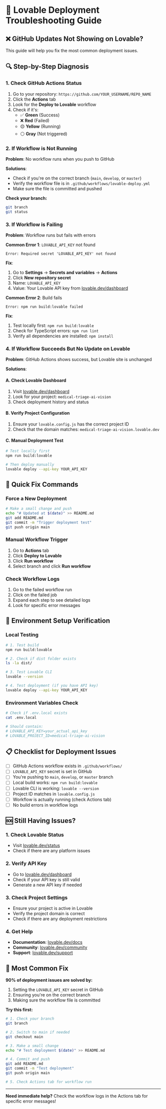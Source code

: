# 🚨 Lovable Deployment Troubleshooting Guide

## ❌ **GitHub Updates Not Showing on Lovable?**

This guide will help you fix the most common deployment issues.

## 🔍 **Step-by-Step Diagnosis**

### **1. Check GitHub Actions Status**

1. Go to your repository: `https://github.com/YOUR_USERNAME/REPO_NAME`
2. Click the **Actions** tab
3. Look for the **Deploy to Lovable** workflow
4. Check if it's:
   - ✅ **Green** (Success)
   - ❌ **Red** (Failed)
   - 🟡 **Yellow** (Running)
   - ⚪ **Gray** (Not triggered)

### **2. If Workflow is Not Running**

**Problem**: No workflow runs when you push to GitHub

**Solutions**:
- Check if you're on the correct branch (`main`, `develop`, or `master`)
- Verify the workflow file is in `.github/workflows/lovable-deploy.yml`
- Make sure the file is committed and pushed

**Check your branch:**
```bash
git branch
git status
```

### **3. If Workflow is Failing**

**Problem**: Workflow runs but fails with errors

**Common Error 1**: `LOVABLE_API_KEY` not found
```
Error: Required secret 'LOVABLE_API_KEY' not found
```

**Fix**:
1. Go to **Settings** → **Secrets and variables** → **Actions**
2. Click **New repository secret**
3. Name: `LOVABLE_API_KEY`
4. Value: Your Lovable API key from [lovable.dev/dashboard](https://lovable.dev/dashboard)

**Common Error 2**: Build fails
```
Error: npm run build:lovable failed
```

**Fix**:
1. Test locally first: `npm run build:lovable`
2. Check for TypeScript errors: `npm run lint`
3. Verify all dependencies are installed: `npm install`

### **4. If Workflow Succeeds But No Update on Lovable**

**Problem**: GitHub Actions shows success, but Lovable site is unchanged

**Solutions**:

#### **A. Check Lovable Dashboard**
1. Visit [lovable.dev/dashboard](https://lovable.dev/dashboard)
2. Look for your project: `medical-triage-ai-vision`
3. Check deployment history and status

#### **B. Verify Project Configuration**
1. Ensure your `lovable.config.js` has the correct project ID
2. Check that the domain matches: `medical-triage-ai-vision.lovable.dev`

#### **C. Manual Deployment Test**
```bash
# Test locally first
npm run build:lovable

# Then deploy manually
lovable deploy --api-key YOUR_API_KEY
```

## 🚀 **Quick Fix Commands**

### **Force a New Deployment**
```bash
# Make a small change and push
echo "# Updated at $(date)" >> README.md
git add README.md
git commit -m "Trigger deployment test"
git push origin main
```

### **Manual Workflow Trigger**
1. Go to **Actions** tab
2. Click **Deploy to Lovable**
3. Click **Run workflow**
4. Select branch and click **Run workflow**

### **Check Workflow Logs**
1. Go to the failed workflow run
2. Click on the failed job
3. Expand each step to see detailed logs
4. Look for specific error messages

## 🔧 **Environment Setup Verification**

### **Local Testing**
```bash
# 1. Test build
npm run build:lovable

# 2. Check if dist folder exists
ls -la dist/

# 3. Test Lovable CLI
lovable --version

# 4. Test deployment (if you have API key)
lovable deploy --api-key YOUR_API_KEY
```

### **Environment Variables Check**
```bash
# Check if .env.local exists
cat .env.local

# Should contain:
# LOVABLE_API_KEY=your_actual_api_key
# LOVABLE_PROJECT_ID=medical-triage-ai-vision
```

## 📋 **Checklist for Deployment Issues**

- [ ] GitHub Actions workflow exists in `.github/workflows/`
- [ ] `LOVABLE_API_KEY` secret is set in GitHub
- [ ] You're pushing to `main`, `develop`, or `master` branch
- [ ] Local build works: `npm run build:lovable`
- [ ] Lovable CLI is working: `lovable --version`
- [ ] Project ID matches in `lovable.config.js`
- [ ] Workflow is actually running (check Actions tab)
- [ ] No build errors in workflow logs

## 🆘 **Still Having Issues?**

### **1. Check Lovable Status**
- Visit [lovable.dev/status](https://lovable.dev/status)
- Check if there are any platform issues

### **2. Verify API Key**
- Go to [lovable.dev/dashboard](https://lovable.dev/dashboard)
- Check if your API key is still valid
- Generate a new API key if needed

### **3. Check Project Settings**
- Ensure your project is active in Lovable
- Verify the project domain is correct
- Check if there are any deployment restrictions

### **4. Get Help**
- **Documentation**: [lovable.dev/docs](https://lovable.dev/docs)
- **Community**: [lovable.dev/community](https://lovable.dev/community)
- **Support**: [lovable.dev/support](https://lovable.dev/support)

## 🎯 **Most Common Fix**

**90% of deployment issues are solved by:**
1. Setting the `LOVABLE_API_KEY` secret in GitHub
2. Ensuring you're on the correct branch
3. Making sure the workflow file is committed

**Try this first:**
```bash
# 1. Check your branch
git branch

# 2. Switch to main if needed
git checkout main

# 3. Make a small change
echo "# Test deployment $(date)" >> README.md

# 4. Commit and push
git add README.md
git commit -m "Test deployment"
git push origin main

# 5. Check Actions tab for workflow run
```

---

**Need immediate help?** Check the workflow logs in the Actions tab for specific error messages!
